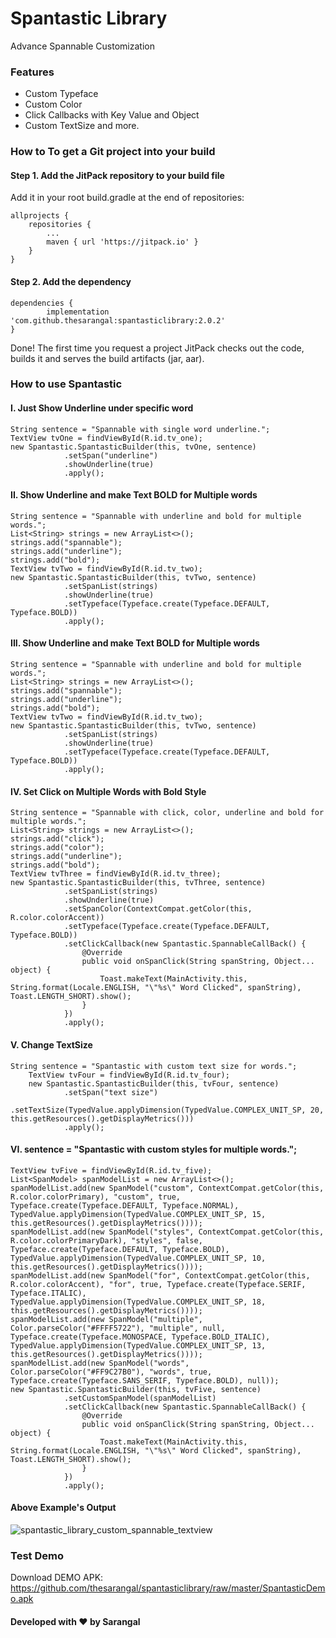 # Spantastic Library
Advance Spannable Customization


### Features

- Custom Typeface
- Custom Color
- Click Callbacks with Key Value and Object
- Custom TextSize
and more.

### How to To get a Git project into your build

#### Step 1. Add the JitPack repository to your build file

Add it in your root build.gradle at the end of repositories:

	allprojects {
		repositories {
			...
			maven { url 'https://jitpack.io' }
		}
	}

#### Step 2. Add the dependency

	dependencies {
	        implementation 'com.github.thesarangal:spantasticlibrary:2.0.2'
	}

Done! The first time you request a project JitPack checks out the code, builds it and serves the build artifacts (jar, aar).

### How to use Spantastic
#### I. Just Show Underline under specific word

	String sentence = "Spannable with single word underline.";
	TextView tvOne = findViewById(R.id.tv_one);
	new Spantastic.SpantasticBuilder(this, tvOne, sentence)
                .setSpan("underline")
                .showUnderline(true)
                .apply();
		
#### II. Show Underline and make Text BOLD for Multiple words

	String sentence = "Spannable with underline and bold for multiple words.";
	List<String> strings = new ArrayList<>();
	strings.add("spannable");
	strings.add("underline");
	strings.add("bold");
	TextView tvTwo = findViewById(R.id.tv_two);
	new Spantastic.SpantasticBuilder(this, tvTwo, sentence)
                .setSpanList(strings)
                .showUnderline(true)
                .setTypeface(Typeface.create(Typeface.DEFAULT, Typeface.BOLD))
                .apply();

#### III. Show Underline and make Text BOLD for Multiple words

	String sentence = "Spannable with underline and bold for multiple words.";
	List<String> strings = new ArrayList<>();
	strings.add("spannable");
	strings.add("underline");
	strings.add("bold");
	TextView tvTwo = findViewById(R.id.tv_two);
	new Spantastic.SpantasticBuilder(this, tvTwo, sentence)
                .setSpanList(strings)
                .showUnderline(true)
                .setTypeface(Typeface.create(Typeface.DEFAULT, Typeface.BOLD))
                .apply();
		
#### IV. Set Click on Multiple Words with Bold Style

	String sentence = "Spannable with click, color, underline and bold for multiple words.";
	List<String> strings = new ArrayList<>();
	strings.add("click");
	strings.add("color");
	strings.add("underline");
	strings.add("bold");
	TextView tvThree = findViewById(R.id.tv_three);
	new Spantastic.SpantasticBuilder(this, tvThree, sentence)
                .setSpanList(strings)
                .showUnderline(true)
                .setSpanColor(ContextCompat.getColor(this, R.color.colorAccent))
                .setTypeface(Typeface.create(Typeface.DEFAULT, Typeface.BOLD))
                .setClickCallback(new Spantastic.SpannableCallBack() {
                    @Override
                    public void onSpanClick(String spanString, Object... object) {
                        Toast.makeText(MainActivity.this, String.format(Locale.ENGLISH, "\"%s\" Word Clicked", spanString), Toast.LENGTH_SHORT).show();
                    }
                })
                .apply();
		
#### V. Change TextSize

	String sentence = "Spantastic with custom text size for words.";
        TextView tvFour = findViewById(R.id.tv_four);
        new Spantastic.SpantasticBuilder(this, tvFour, sentence)
                .setSpan("text size")
                .setTextSize(TypedValue.applyDimension(TypedValue.COMPLEX_UNIT_SP, 20, this.getResources().getDisplayMetrics()))
                .apply();
		
#### VI. sentence = "Spantastic with custom styles for multiple words.";

	TextView tvFive = findViewById(R.id.tv_five);
	List<SpanModel> spanModelList = new ArrayList<>();
	spanModelList.add(new SpanModel("custom", ContextCompat.getColor(this, R.color.colorPrimary), "custom", true, Typeface.create(Typeface.DEFAULT, Typeface.NORMAL), TypedValue.applyDimension(TypedValue.COMPLEX_UNIT_SP, 15, this.getResources().getDisplayMetrics())));
	spanModelList.add(new SpanModel("styles", ContextCompat.getColor(this, R.color.colorPrimaryDark), "styles", false, Typeface.create(Typeface.DEFAULT, Typeface.BOLD), TypedValue.applyDimension(TypedValue.COMPLEX_UNIT_SP, 10, this.getResources().getDisplayMetrics())));
	spanModelList.add(new SpanModel("for", ContextCompat.getColor(this, R.color.colorAccent), "for", true, Typeface.create(Typeface.SERIF, Typeface.ITALIC), TypedValue.applyDimension(TypedValue.COMPLEX_UNIT_SP, 18, this.getResources().getDisplayMetrics())));
	spanModelList.add(new SpanModel("multiple", Color.parseColor("#FFFF5722"), "multiple", null, Typeface.create(Typeface.MONOSPACE, Typeface.BOLD_ITALIC), TypedValue.applyDimension(TypedValue.COMPLEX_UNIT_SP, 13, this.getResources().getDisplayMetrics())));
	spanModelList.add(new SpanModel("words", Color.parseColor("#FF9C27B0"), "words", true, Typeface.create(Typeface.SANS_SERIF, Typeface.BOLD), null));
	new Spantastic.SpantasticBuilder(this, tvFive, sentence)
                .setCustomSpanModel(spanModelList)
                .setClickCallback(new Spantastic.SpannableCallBack() {
                    @Override
                    public void onSpanClick(String spanString, Object... object) {
                        Toast.makeText(MainActivity.this, String.format(Locale.ENGLISH, "\"%s\" Word Clicked", spanString), Toast.LENGTH_SHORT).show();
                    }
                })
                .apply();

#### Above Example's Output

![spantastic_library_custom_spannable_textview](https://user-images.githubusercontent.com/46309117/95648356-09f0b500-0af4-11eb-8f85-e719b3c340e9.png)

### Test Demo

Download DEMO APK: https://github.com/thesarangal/spantasticlibrary/raw/master/SpantasticDemo.apk




#### Developed with ❤ by Sarangal
